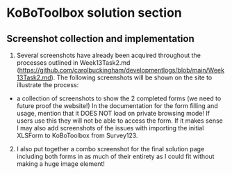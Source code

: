 # KoBoToolbox solution section

## Screenshot collection and implementation
1. Several screenshots have already been acquired throughout the processes outlined in Week13Task2.md (https://github.com/carolbuckingham/developmentlogs/blob/main/Week13Task2.md). The following screenshots will be shown on the site to illustrate the process:
  - a collection of screenshots to show the 2 completed forms (we need to future proof the website!)
In the documentation for the form filling and usage, mention that it DOES NOT load on private browsing mode! If users use this they will not be able to access the form. If it makes sense I may also add screenshots of the issues with importing the initial XLSForm to KoBoToolbox from Survey123.
2. I also put together a combo screenshot for the final solution page including both forms in as much of their entirety as I could fit without making a huge image element! 
